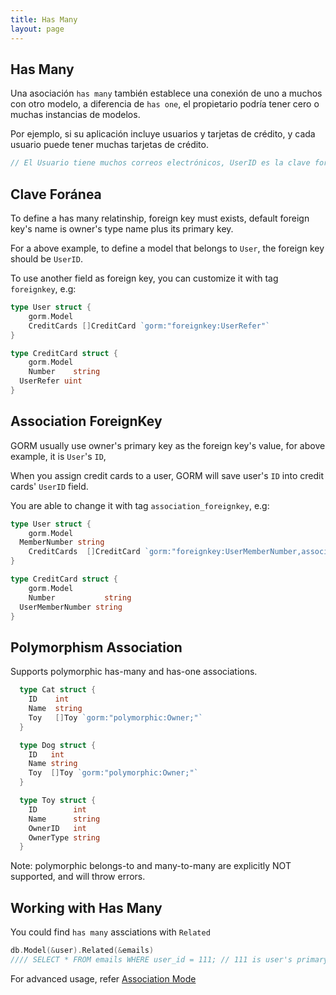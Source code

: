 ```yaml
---
title: Has Many
layout: page
---
```

## Has Many

Una asociación `has many` también establece una conexión de uno a muchos con otro modelo, a diferencia de `has one`, el propietario podría tener cero o muchas instancias de modelos.

Por ejemplo, si su aplicación incluye usuarios y tarjetas de crédito, y cada usuario puede tener muchas tarjetas de crédito.

```go
// El Usuario tiene muchos correos electrónicos, UserID es la clave foránea type User struct {     gorm.Model     CreditCards []CreditCard } type CreditCard struct {     gorm.Model     Number string     UserID uint }
```

## Clave Foránea

To define a has many relatinship, foreign key must exists, default foreign key's name is owner's type name plus its primary key.

For a above example, to define a model that belongs to `User`, the foreign key should be `UserID`.

To use another field as foreign key, you can customize it with tag `foreignkey`, e.g:

```go
type User struct {
    gorm.Model
    CreditCards []CreditCard `gorm:"foreignkey:UserRefer"`
}

type CreditCard struct {
    gorm.Model
    Number    string
  UserRefer uint
}
```

## Association ForeignKey

GORM usually use owner's primary key as the foreign key's value, for above example, it is `User`'s `ID`,

When you assign credit cards to a user, GORM will save user's `ID` into credit cards' `UserID` field.

You are able to change it with tag `association_foreignkey`, e.g:

```go
type User struct {
    gorm.Model
  MemberNumber string
    CreditCards  []CreditCard `gorm:"foreignkey:UserMemberNumber,association_foreignkey:MemberNumber"`
}

type CreditCard struct {
    gorm.Model
    Number           string
  UserMemberNumber string
}
```

## Polymorphism Association

Supports polymorphic has-many and has-one associations.

```go
  type Cat struct {
    ID    int
    Name  string
    Toy   []Toy `gorm:"polymorphic:Owner;"`
  }

  type Dog struct {
    ID   int
    Name string
    Toy  []Toy `gorm:"polymorphic:Owner;"`
  }

  type Toy struct {
    ID        int
    Name      string
    OwnerID   int
    OwnerType string
  }
```

Note: polymorphic belongs-to and many-to-many are explicitly NOT supported, and will throw errors.

## Working with Has Many

You could find `has many` assciations with `Related`

```go
db.Model(&user).Related(&emails)
//// SELECT * FROM emails WHERE user_id = 111; // 111 is user's primary key
```

For advanced usage, refer [Association Mode](/docs/associations.html#Association-Mode)